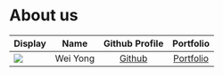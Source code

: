 # About us

Display |   Name   |             Github Profile              | Portfolio 
--------|:--------:|:---------------------------------------:|:---------:
![](https://via.placeholder.com/100.png?text=Photo) | Wei Yong | [Github](https://github.com/whalesyong) | [Portfolio](whalesyong)
